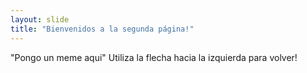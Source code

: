 ```yaml
---
layout: slide
title: "Bienvenidos a la segunda página!"
---
```

"Pongo un meme aqui"
Utiliza la flecha hacia la izquierda para volver!
